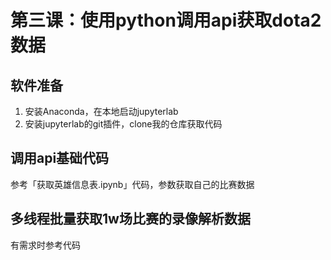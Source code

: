 # 第三课：使用python调用api获取dota2数据

## 软件准备
1. 安装Anaconda，在本地启动jupyterlab
2. 安装jupyterlab的git插件，clone我的仓库获取代码

## 调用api基础代码
参考「获取英雄信息表.ipynb」代码，参数获取自己的比赛数据

## 多线程批量获取1w场比赛的录像解析数据
有需求时参考代码